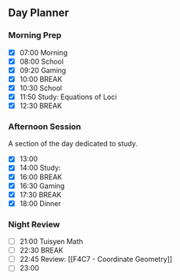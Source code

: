 ## Day Planner
### Morning Prep

- [x] 07:00 Morning
- [x] 08:00 School
- [x] 09:20 Gaming
- [x] 10:00 BREAK
- [x] 10:30 School
- [x] 11:50 Study: Equations of Loci
- [x] 12:30 BREAK

### Afternoon Session

A section of the day dedicated to study.

- [x] 13:00
- [x] 14:00 Study:
- [x] 16:00 BREAK
- [x] 16:30 Gaming
- [x] 17:30 BREAK
- [x] 18:00 Dinner

### Night Review

- [ ] 21:00 Tuisyen Math
- [ ] 22:30 BREAK
- [ ] 22:45 Review: [[F4C7 - Coordinate Geometry]]
- [ ] 23:00 